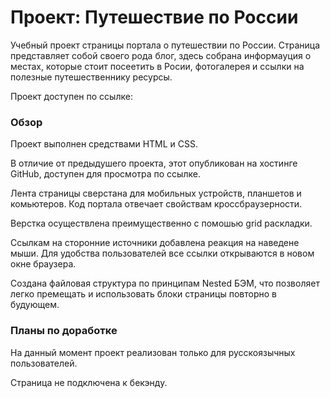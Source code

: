 # Проект: Путешествие по России

 Учебный проект страницы портала о путешествии по России.
 Страница представляет собой своего рода блог, здесь собрана информауция о местах, которые стоит посеетить в Росии, фотогалерея и ссылки на полезные путешественнику ресурсы.

 Проект доступен по ссылке:
### Обзор

Проект выполнен средствами HTML и CSS.

В отличие от предыдушего проекта, этот опубликован на хостинге GitHub, доступен для просмотра по ссылке.

Лента страницы сверстана для мобильных устройств, планшетов и комьютеров.
Код портала отвечает свойствам кроссбраузерности.

Верстка осуществлена преимущественно с помошью grid раскладки.

Ссылкам на сторонние источники добавлена реакция на наведене мыши. Для удобства пользователей все ссылки открываются в новом окне браузера.

Создана файловая структура по принципам Nested БЭМ, что позволяет легко премещать и использовать блоки страницы повторно в будующем.


### Планы по доработке
На данный момент проект реализован только для русскоязычных пользователей.

Страница не подключена к бекэнду.






